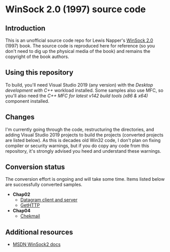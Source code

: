 # WinSock 2.0 (1997) source code

## Introduction

This is an unofficial source code repo for Lewis Napper's [WinSock 2.0](https://dl.acm.org/doi/book/10.5555/522582) (1997) book. The source code is reproduced here for reference (so you don't need to dig up the physical media of the book) and remains the copyright of the book authors.

## Using this repository

To build, you'll need Visual Studio 2019 (any version) with the _Desktop development with C++_ workload installed. Some samples also use MFC, so you'll also need the _C++ MFC for latest v142 build tools (x86 & x64)_ component installed.

## Changes

I'm currently going through the code, restructuring the directories, and adding Visual Studio 2019 projects to build the projects (converted projects are listed below). As this is decades old Win32 code, I don't plan on fixing compiler or security warnings, but if you do copy any code from this repository, it's strongly advised you heed and understand these warnings.

## Conversion status

The conversion effort is ongoing and will take some time. Items listed below are successfully converted samples.

* **Chap02**
  * [Datagram client and server](https://github.com/yottaawesome/winsock-2.0/tree/master/src/Ch02/DataGram)
  * [GetHTTP](https://github.com/yottaawesome/winsock-2.0/tree/master/src/Ch02/GetHTTP)
* **Chap04**
  * [Chekmail](https://github.com/yottaawesome/winsock-2.0/tree/master/src/Ch04)

## Additional resources

* [MSDN WinSock2 docs](https://docs.microsoft.com/en-us/windows/win32/winsock/windows-sockets-start-page-2)
